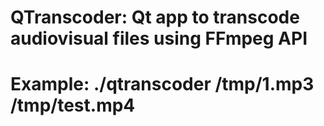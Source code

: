 # QTranscoder: Qt app to transcode audiovisual files using FFmpeg API
# Example: ./qtranscoder /tmp/1.mp3 /tmp/test.mp4
